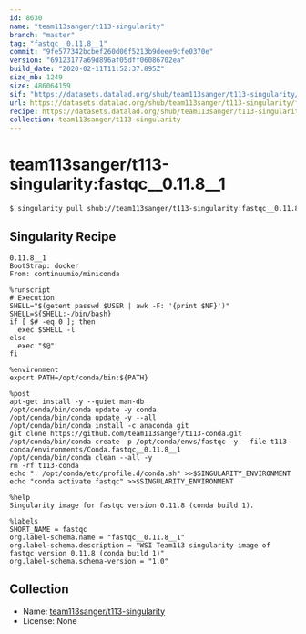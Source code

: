 ```yaml
---
id: 8630
name: "team113sanger/t113-singularity"
branch: "master"
tag: "fastqc__0.11.8__1"
commit: "9fe577342bcbef260d06f5213b9deee9cfe0370e"
version: "69123177a69d896af05dff06086702ea"
build_date: "2020-02-11T11:52:37.895Z"
size_mb: 1249
size: 486064159
sif: "https://datasets.datalad.org/shub/team113sanger/t113-singularity/fastqc__0.11.8__1/2020-02-11-9fe57734-69123177/69123177a69d896af05dff06086702ea.simg"
url: https://datasets.datalad.org/shub/team113sanger/t113-singularity/fastqc__0.11.8__1/2020-02-11-9fe57734-69123177/
recipe: https://datasets.datalad.org/shub/team113sanger/t113-singularity/fastqc__0.11.8__1/2020-02-11-9fe57734-69123177/Singularity
collection: team113sanger/t113-singularity
---
```


# team113sanger/t113-singularity:fastqc__0.11.8__1

```bash
$ singularity pull shub://team113sanger/t113-singularity:fastqc__0.11.8__1
```

## Singularity Recipe

```singularity
0.11.8__1
BootStrap: docker
From: continuumio/miniconda

%runscript
# Execution
SHELL="$(getent passwd $USER | awk -F: '{print $NF}')"
SHELL=${SHELL:-/bin/bash}
if [ $# -eq 0 ]; then
  exec $SHELL -l
else
  exec "$@"
fi

%environment
export PATH=/opt/conda/bin:${PATH}

%post
apt-get install -y --quiet man-db
/opt/conda/bin/conda update -y conda
/opt/conda/bin/conda update -y --all
/opt/conda/bin/conda install -c anaconda git
git clone https://github.com/team113sanger/t113-conda.git
/opt/conda/bin/conda create -p /opt/conda/envs/fastqc -y --file t113-conda/environments/Conda.fastqc__0.11.8__1
/opt/conda/bin/conda clean --all -y
rm -rf t113-conda
echo ". /opt/conda/etc/profile.d/conda.sh" >>$SINGULARITY_ENVIRONMENT
echo "conda activate fastqc" >>$SINGULARITY_ENVIRONMENT

%help
Singularity image for fastqc version 0.11.8 (conda build 1).

%labels
SHORT_NAME = fastqc
org.label-schema.name = "fastqc__0.11.8__1"
org.label-schema.description = "WSI Team113 singularity image of fastqc version 0.11.8 (conda build 1)"
org.label-schema.schema-version = "1.0"
```

## Collection

 - Name: [team113sanger/t113-singularity](https://github.com/team113sanger/t113-singularity)
 - License: None

